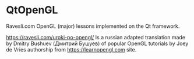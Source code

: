 # QtOpenGL
Ravesli.com OpenGL (major) lessons implemented on the Qt framework.

https://ravesli.com/uroki-po-opengl/
Is a russian adapted translation made by Dmitry Bushuev (Дмитрий Бушуев) of popular OpenGL tutorials by Joey de Vries authorship from https://learnopengl.com site.
